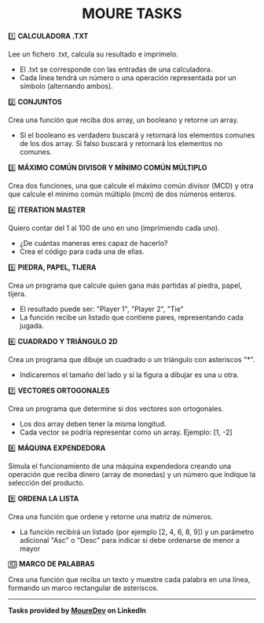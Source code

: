 <div align='center'>
    <h1>MOURE TASKS</h1>
</div>


1️⃣ **CALCULADORA .TXT**

Lee un fichero .txt, calcula su resultado e imprímelo.
- El .txt se corresponde con las entradas de una calculadora.
- Cada línea tendrá un número o una operación representada por un símbolo (alternando ambos).

2️⃣ **CONJUNTOS**

Crea una función que reciba dos array, un booleano y retorne un array.
- Si el booleano es verdadero buscará y retornará los elementos comunes de los dos array. Si falso buscará y retornará los elementos no comunes.

3️⃣ **MÁXIMO COMÚN DIVISOR Y MÍNIMO COMÚN MÚLTIPLO**

Crea dos funciones, una que calcule el máximo común divisor (MCD) y otra que calcule el mínimo común múltiplo (mcm) de dos números enteros.

4️⃣ **ITERATION MASTER**

Quiero contar del 1 al 100 de uno en uno (imprimiendo cada uno).
- ¿De cuántas maneras eres capaz de hacerlo?
- Crea el código para cada una de ellas.

5️⃣ **PIEDRA, PAPEL, TIJERA**

Crea un programa que calcule quien gana más partidas al piedra, papel, tijera.
- El resultado puede ser: "Player 1", "Player 2", "Tie"
- La función recibe un listado que contiene pares, representando cada jugada.

6️⃣ **CUADRADO Y TRIÁNGULO 2D**

Crea un programa que dibuje un cuadrado o un triángulo con asteriscos "*".
- Indicaremos el tamaño del lado y si la figura a dibujar es una u otra.

7️⃣ **VECTORES ORTOGONALES**

Crea un programa que determine si dos vectores son ortogonales.
- Los dos array deben tener la misma longitud.
- Cada vector se podría representar como un array. Ejemplo: [1, -2]

8️⃣ **MÁQUINA EXPENDEDORA**

Simula el funcionamiento de una máquina expendedora creando una operación que reciba dinero (array de monedas) y un número que indique la selección del producto.

9️⃣ **ORDENA LA LISTA**

Crea una función que ordene y retorne una matriz de números.
- La función recibirá un listado (por ejemplo [2, 4, 6, 8, 9]) y un parámetro adicional "Asc" o "Desc" para indicar si debe ordenarse de menor a mayor

🔟 **MARCO DE PALABRAS**

Crea una función que reciba un texto y muestre cada palabra en una línea, formando un marco rectangular de asteriscos.

---
**Tasks provided by [MoureDev](https://www.linkedin.com/in/braismoure/) on LinkedIn**
